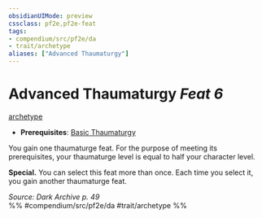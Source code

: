 ```yaml
---
obsidianUIMode: preview
cssclass: pf2e,pf2e-feat
tags:
- compendium/src/pf2e/da
- trait/archetype
aliases: ["Advanced Thaumaturgy"]
---
```

# Advanced Thaumaturgy  *Feat 6*  
[archetype](../../Rules/traits/archetype.md)  

- **Prerequisites**: [Basic Thaumaturgy](basic-thaumaturgy-da.md)

You gain one thaumaturge feat. For the purpose of meeting its prerequisites, your thaumaturge level is equal to half your character level.

**Special.** You can select this feat more than once. Each time you select it, you gain another thaumaturge feat.

*Source: Dark Archive p. 49*  
%% #compendium/src/pf2e/da #trait/archetype %%